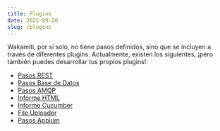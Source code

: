 ```yaml
---
title: Plugins
date: 2022-09-20
slug: /plugins
---
```


Wakamiti, por sí solo, no tiene pasos definidos, sino que se incluyen a través de diferentes plugins. Actualmente, existen 
los siguientes, ¡pero también puedes desarrollar tus propios plugins!:

- [Pasos REST](plugins/rest)
- [Pasos Base de Datos](plugins/database)
- [Pasos AMQP](plugins/amqp)
- [Informe HTML](plugins/html-reporter)
- [Informe Cucumber](plugins/cucumber-exporter)
- [File Uploader](plugins/fileuploader)
- [Pasos Appium](plugins/appium)



